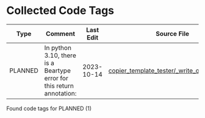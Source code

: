# Collected Code Tags

| Type    | Comment                                                               | Last Edit   | Source File                                                                                                                                                                                  |
|---------|-----------------------------------------------------------------------|-------------|----------------------------------------------------------------------------------------------------------------------------------------------------------------------------------------------|
| PLANNED | In python 3.10, there is a Beartype error for this return annotation: | 2023-10-14  | [copier_template_tester/_write_output.py:120](https://github.com/KyleKing/copier-template-tester/blame/57f881822440c37e163312269c0d5893da21cd55/copier_template_tester/_write_output.py#L92) |

Found code tags for PLANNED (1)

<!-- calcipy_skip_tags -->
